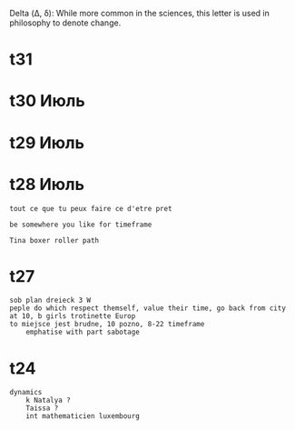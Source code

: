 Delta (Δ, δ): While more common in the sciences, this letter is used in philosophy to denote change.


# t31
# t30 Июль
# t29 Июль
# t28 Июль
    tout ce que tu peux faire ce d'etre pret 
    
    be somewhere you like for timeframe

    Tina boxer roller path
    
# t27

    sob plan dreieck 3 W 
    peple do which respect themself, value their time, go back from city at 10, b girls trotinette Europ 
    to miejsce jest brudne, 10 pozno, 8-22 timeframe
        emphatise with part sabotage    
# t24
    dynamics 
        k Natalya ? 
        Taissa ? 
        int mathematicien luxembourg